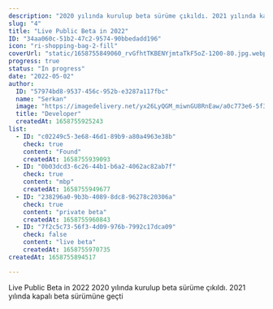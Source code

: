 ```yaml
---
description: "2020 yılında kurulup beta sürüme çıkıldı. 2021 yılında kapalı beta sürümüne geçti. Daha sonra 2022 yılında açık betaya geçti\n\n"
slug: "4"
title: "Live Public Beta in 2022"
ID: "34aa060c-51b2-47c2-9574-90bbedadd196"
icon: "ri-shopping-bag-2-fill"
coverUrl: "static/1658755849060_rvGfhtTKBENYjmtaTkF5oZ-1200-80.jpg.webp"
progress: true
status: "In progress"
date: "2022-05-02"
author:
  ID: "57974bd8-9537-456c-952b-e3287a117fbc"
  name: "Serkan"
  image: "https://imagedelivery.net/yx26LyQGM_miwnGU8RnEaw/a0c773e6-5f3f-42e6-cc17-814a7cca6a00/public"
  title: "Developer"
  createdAt: 1658755925243
list:
  - ID: "c02249c5-3e68-46d1-89b9-a80a4963e38b"
    check: true
    content: "Found"
    createdAt: 1658755939093
  - ID: "0b03dcd3-6c26-44b1-b6a2-4062ac82ab7f"
    check: true
    content: "mbp"
    createdAt: 1658755949677
  - ID: "238296a0-9b3b-4089-8dc8-96278c20306a"
    check: true
    content: "private beta"
    createdAt: 1658755960843
  - ID: "7f2c5c73-56f3-4d09-976b-7992c17dca09"
    check: false
    content: "live beta"
    createdAt: 1658755970735
createdAt: 1658755894517

---
```

Live Public Beta in 2022
2020 yılında kurulup beta sürüme çıkıldı. 2021 yılında kapalı beta sürümüne geçti
